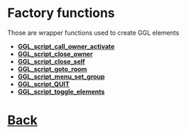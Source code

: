 # Factory functions

Those are wrapper functions used to create GGL elements

- **[GGL_script_call_owner_activate](https://github.com/Ced30/GML-GUI-Library-GGL-Documentation/blob/main/API/GGL_factory/GGL_script_create_textbox.md)**
- **[GGL_script_close_owner](https://github.com/Ced30/GML-GUI-Library-GGL-Documentation/blob/main/API/GGL_factory/GGL_script_create_textbox.md)**
- **[GGL_script_close_self](https://github.com/Ced30/GML-GUI-Library-GGL-Documentation/blob/main/API/GGL_factory/GGL_script_create_textbox.md)**
- **[GGL_script_goto_room](https://github.com/Ced30/GML-GUI-Library-GGL-Documentation/blob/main/API/GGL_factory/GGL_script_create_textbox.md)**
- **[GGL_script_menu_set_group](https://github.com/Ced30/GML-GUI-Library-GGL-Documentation/blob/main/API/GGL_factory/GGL_script_create_textbox.md)**
- **[GGL_script_QUIT](https://github.com/Ced30/GML-GUI-Library-GGL-Documentation/blob/main/API/GGL_factory/GGL_script_create_textbox.md)**
- **[GGL_script_toggle_elements](https://github.com/Ced30/GML-GUI-Library-GGL-Documentation/blob/main/API/GGL_factory/GGL_script_create_textbox.md)**

# [Back](https://github.com/Ced30/GML-GUI-Library-GGL-Documentation/blob/main/README.md)
